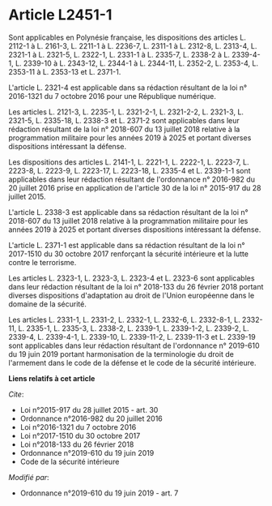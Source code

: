 # Article L2451-1

Sont applicables en Polynésie française, les dispositions des articles L. 2112-1 à L. 2161-3, L. 2211-1 à L. 2236-7, L.
2311-1 à L. 2312-8, L. 2313-4, L. 2321-1 à L. 2321-5, L. 2322-1, L. 2331-1 à L. 2335-7, L. 2338-2 à L. 2339-4-1, L. 2339-10 à
L. 2343-12, L. 2344-1 à L. 2344-11, L. 2352-2, L. 2353-4, L. 2353-11 à L. 2353-13 et L. 2371-1.

L'article L. 2321-4 est applicable dans sa rédaction résultant de la loi n° 2016-1321 du 7 octobre 2016 pour une République
numérique.

Les articles L. 2121-3, L. 2235-1, L. 2321-2-1, L. 2321-2-2, L. 2321-3, L. 2321-5, L. 2335-18, L. 2338-3 et L. 2371-2 sont
applicables dans leur rédaction résultant de la loi n° 2018-607 du 13 juillet 2018 relative à la programmation militaire pour
les années 2019 à 2025 et portant diverses dispositions intéressant la défense.

Les dispositions des articles L. 2141-1, L. 2221-1, L. 2222-1, L. 2223-7, L. 2223-8, L. 2223-9, L. 2223-17, L. 2223-18, L.
2335-4 et L. 2339-1-1 sont applicables dans leur rédaction résultant de l'ordonnance n° 2016-982 du 20 juillet 2016 prise en
application de l'article 30 de la loi n° 2015-917 du 28 juillet 2015.

L'article L. 2338-3 est applicable dans sa rédaction résultant de la loi n° 2018-607 du 13 juillet 2018 relative à la
programmation militaire pour  les années 2019 à 2025 et portant diverses dispositions intéressant la défense.

L'article L. 2371-1 est applicable dans sa rédaction résultant de la loi n° 2017-1510 du 30 octobre 2017 renforçant la
sécurité intérieure et la lutte contre le terrorisme.

Les articles L. 2323-1, L. 2323-3, L. 2323-4 et L. 2323-6 sont applicables dans leur rédaction résultant de la loi n°
2018-133 du 26 février 2018 portant diverses dispositions d'adaptation au droit de l'Union européenne dans le domaine de la
sécurité.

Les articles L. 2331-1, L. 2331-2, L. 2332-1, L. 2332-6, L. 2332-8-1, L. 2332-11, L. 2335-1, L. 2335-3, L. 2338-2, L. 2339-1,
L. 2339-1-2, L. 2339-2, L. 2339-4, L. 2339-4-1, L. 2339-10, L. 2339-11-2, L. 2339-11-3 et L. 2339-19 sont applicables dans
leur rédaction résultant de l'ordonnance n° 2019-610 du 19 juin 2019 portant harmonisation de la terminologie du droit de
l'armement dans le code de la défense et le code de la sécurité intérieure.

**Liens relatifs à cet article**

_Cite_:

  - Loi n°2015-917 du 28 juillet 2015 - art. 30
  - Ordonnance n°2016-982 du 20 juillet 2016
  - Loi n°2016-1321 du 7 octobre 2016
  - Loi n°2017-1510 du 30 octobre 2017
  - Loi n°2018-133 du 26 février 2018
  - Ordonnance n°2019-610 du 19 juin 2019
  - Code de la sécurité intérieure

_Modifié par_:

  - Ordonnance n°2019-610 du 19 juin 2019 - art. 7

